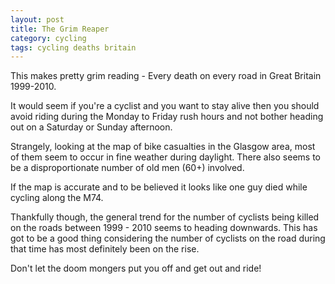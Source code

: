 ```yaml
---
layout: post
title: The Grim Reaper
category: cycling
tags: cycling deaths britain
---
```

This makes pretty grim reading - Every death on every road in Great Britain 1999-2010.

It would seem if you're a cyclist and you want to stay alive then you should avoid riding during the Monday to Friday rush hours and not bother heading out on a Saturday or Sunday afternoon.

Strangely, looking at the map of bike casualties in the Glasgow area, most of them seem to occur in fine weather during daylight. There also seems to be a disproportionate number of old men (60+)  involved.

If the map is accurate and to be believed it looks like one guy died while cycling along the M74.

Thankfully though, the general trend for the number of cyclists being killed on the roads between 1999 - 2010 seems to heading downwards. This has got to be a good thing considering the number of cyclists on the road during that time has most definitely been on the rise.

Don't let the doom mongers put you off and get out and ride!